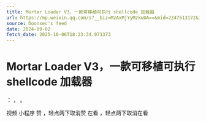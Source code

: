 ```yaml
---
title: Mortar Loader V3，一款可移植可执行 shellcode 加载器
url: https://mp.weixin.qq.com/s?__biz=MzAxMjYyMzkwOA==&mid=2247513172&idx=1&sn=a903a1ba8f9913a4857adefcfcaf5bcd
source: Doonsec's feed
date: 2024-09-02
fetch_date: 2025-10-06T18:23:34.971373
---
```


# Mortar Loader V3，一款可移植可执行 shellcode 加载器

：
，
。

视频
小程序
赞
，轻点两下取消赞
在看
，轻点两下取消在看